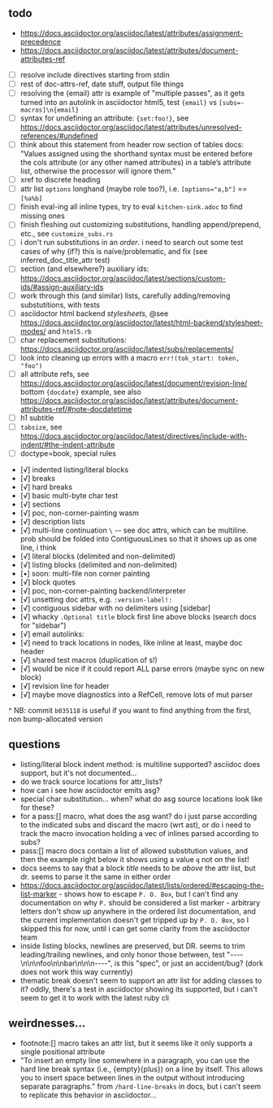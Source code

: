 ## todo

- https://docs.asciidoctor.org/asciidoc/latest/attributes/assignment-precedence
- https://docs.asciidoctor.org/asciidoc/latest/attributes/document-attributes-ref

- [ ] resolve include directives starting from stdin
- [ ] rest of doc-attrs-ref, date stuff, output file things
- [ ] resolving the {email} attr is example of "multiple passes", as it gets turned into
      an autolink in asciidoctor html5, test `{email}` vs `[subs=-macros]\n{email}`
- [ ] syntax for undefining an attribute: `{set:foo!}`, see
      https://docs.asciidoctor.org/asciidoc/latest/attributes/unresolved-references/#undefined
- [ ] think about this statement from header row section of tables docs: "Values assigned
      using the shorthand syntax must be entered before the cols attribute (or any other
      named attributes) in a table’s attribute list, otherwise the processor will ignore
      them."
- [ ] xref to discrete heading
- [ ] attr list `options` longhand (maybe role too?), i.e. `[options="a,b"]` == `[%a%b]`
- [ ] finish eval-ing all inline types, try to eval `kitchen-sink.adoc` to find missing
      ones
- [ ] finish fleshing out customizing substitutions, handling append/prepend, etc., see
      `customize_subs.rs`
- [ ] i don't run substitutions in an _order_. i need to search out some test cases of why
      (if?) this is naive/problematic, and fix (see inferred_doc_title_attr test)
- [ ] section (and elsewhere?) auxiliary ids:
      https://docs.asciidoctor.org/asciidoc/latest/sections/custom-ids/#assign-auxiliary-ids
- [ ] work through this (and similar) lists, carefully adding/removing substutitions, with
      tests
- [ ] asciidoctor html backend _stylesheets,_ @see
      https://docs.asciidoctor.org/asciidoctor/latest/html-backend/stylesheet-modes/ and
      `html5.rb`
- [ ] char replacement substitutions:
      https://docs.asciidoctor.org/asciidoc/latest/subs/replacements/
- [ ] look into cleaning up errors with a macro `err!(tok_start: token, "foo")`
- [ ] all attribute refs, see
      https://docs.asciidoctor.org/asciidoc/latest/document/revision-line/ bottom
      `{docdate}` example, see also
      https://docs.asciidoctor.org/asciidoc/latest/attributes/document-attributes-ref/#note-docdatetime
- [ ] h1 subtitle
- [ ] `tabsize`, see
      https://docs.asciidoctor.org/asciidoc/latest/directives/include-with-indent/#the-indent-attribute
- [ ] doctype=book, special rules
- [√] indented listing/literal blocks
- [√] breaks
- [√] hard breaks
- [√] basic multi-byte char test
- [√] sections
- [√] poc, non-corner-painting wasm
- [√] description lists
- [√] multi-line continuation `\` -- see doc attrs, which can be multiline. prob should be
  folded into ContiguousLines so that it shows up as one line, i think
- [√] literal blocks (delimited and non-delimited)
- [√] listing blocks (delimited and non-delimited)
- [•] soon: multi-file non corner painting
- [√] block quotes
- [√] poc, non-corner-painting backend/interpreter
- [√] unsetting doc attrs, e.g. `:version-label!:`
- [√] contiguous sidebar with no delimiters using [sidebar]
- [√] whacky `.Optional title` block first line above blocks (search docs for "sidebar")
- [√] email autolinks:
- [√] need to track locations in nodes, like inline at least, maybe doc header
- [√] shared test macros (duplication of s!)
- [√] would be nice if it could report ALL parse errors (maybe sync on new block)
- [√] revision line for header
- [√] maybe move diagnostics into a RefCell, remove lots of mut parser

^ NB: commit `b035118` is useful if you want to find anything from the first, non
bump-allocated version

## questions

- listing/literal block indent method: is multiline supported? asciidoc does support, but
  it's not documented...
- do we track source locations for attr_lists?
- how can i see how asciidoctor emits asg?
- special char substitution... when? what do asg source locations look like for these?
- for a pass:[] macro, what does the asg want? do i just parse according to the indicated
  subs and discard the macro (wrt ast), or do i need to track the macro invocation holding
  a vec of inlines parsed according to subs?
- pass:[] macro docs contain a list of allowed substitution values, and then the example
  right below it shows using a value `q` not on the list!
- docs seems to say that a block _title_ needs to be _above_ the attr list, but dr. seems
  to parse it the same in either order
- https://docs.asciidoctor.org/asciidoc/latest/lists/ordered/#escaping-the-list-marker -
  shows how to escape `P. O. Box`, but I can't find any documentation on why `P.` should
  be considered a list marker - arbitrary letters don't show up anywhere in the ordered
  list documentation, and the current implementation doesn't get tripped up by
  `P. O. Box`, so I skipped this for now, until i can get some clarity from the
  asciidoctor team
- inside listing blocks, newlines are preserved, but DR. seems to trim leading/trailing
  newlines, and only honor those between, test "----\n\n\nfoo\n\nbar\n\n\n----", is this
  "spec", or just an accident/bug? (dork does not work this way currently)
- thematic break doesn't seem to support an attr list for adding classes to it? oddly,
  there's a test in asciidoctor showing its supported, but i can't seem to get it to work
  with the latest ruby cli

## weirdnesses...

- footnote:[] macro takes an attr list, but it seems like it only supports a single
  positional attribute
- "To insert an empty line somewhere in a paragraph, you can use the hard line break
  syntax (i.e., {empty}{plus}) on a line by itself. This allows you to insert space
  between lines in the output without introducing separate paragraphs." from
  `/hard-line-breaks` in docs, but i can't seem to replicate this behavior in
  asciidoctor...
